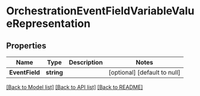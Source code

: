 # OrchestrationEventFieldVariableValueRepresentation

## Properties
Name | Type | Description | Notes
------------ | ------------- | ------------- | -------------
**EventField** | **string** |  | [optional] [default to null]

[[Back to Model list]](../README.md#documentation-for-models) [[Back to API list]](../README.md#documentation-for-api-endpoints) [[Back to README]](../README.md)


